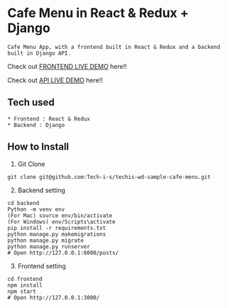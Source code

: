 # Cafe Menu in React & Redux + Django

```
Cafe Menu App, with a frontend built in React & Redux and a backend built in Django API.
```

Check out [FRONTEND LIVE DEMO](https://frontend-akshay.herokuapp.com/) here!!

Check out [API LIVE DEMO](https://backend-akshay.herokuapp.com/) here!!

## Tech used

```
* Frontend : React & Redux
* Backend : Django
```

## How to Install

1. Git Clone

```
git clone git@github.com:Tech-i-s/techis-wd-sample-cafe-menu.git
```

2. Backend setting

```
cd backend
Python -m venv env
(For Mac) source env/bin/activate
(For Windows) env/Scripts\activate
pip install -r requirements.txt
python manage.py makemigrations
python manage.py migrate
python manage.py runserver
# Open http://127.0.0.1:8000/posts/
```

3. Frontend setting

```
cd frontend
npm install
npm start
# Open http://127.0.0.1:3000/
```
